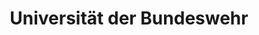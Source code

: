 ---
layout: sub-page
title: Universität der Bundeswehr
category: showcases
summary: Provision of technical support to The University of the Federal Armed Forces Munich (UniBwM) on 176 CMS portals. UniBW
---